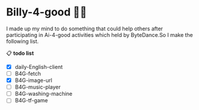 # Billy-4-good 🐱‍🏍

I made up my mind to do something that could help others after participating in Ai-4-good activities which held by ByteDance.So I make the following list.<br>

📋 **todo list**
- [x] daily-English-client 
- [ ] B4G-fetch
- [x] B4G-image-url
- [ ] B4G-music-player
- [ ] B4G-washing-machine
- [ ] B4G-tf-game
